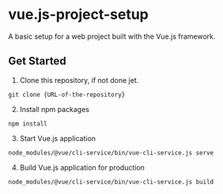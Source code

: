 # vue.js-project-setup

A basic setup for a web project built with the Vue.js framework.

## Get Started

1. Clone this repository, if not done jet.

```
git clone {URL-of-the-repository}
```

2. Install npm packages

```
npm install
```

3. Start Vue.js application

```
node_modules/@vue/cli-service/bin/vue-cli-service.js serve
```

4. Build Vue.js application for production

```
node_modules/@vue/cli-service/bin/vue-cli-service.js build
```
